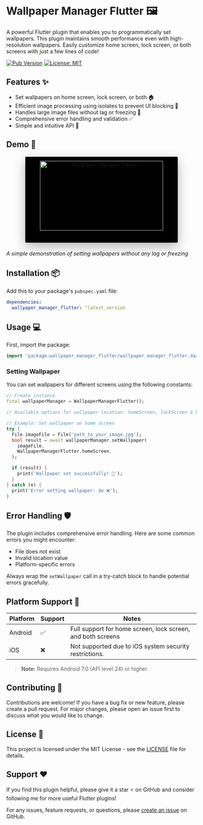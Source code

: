 # Wallpaper Manager Flutter 🖼️

A powerful Flutter plugin that enables you to programmatically set wallpapers. This plugin maintains smooth performance even with high-resolution wallpapers. Easily customize home screen, lock screen, or both screens with just a few lines of code!

[![Pub Version](https://img.shields.io/pub/v/wallpaper_manager_flutter)](https://pub.dev/packages/wallpaper_manager_flutter)
[![License: MIT](https://img.shields.io/badge/License-MIT-yellow.svg)](https://opensource.org/licenses/MIT)

## Features ✨

- Set wallpapers on home screen, lock screen, or both 🏠
- Efficient image processing using isolates to prevent UI blocking 🚀
- Handles large image files without lag or freezing 💪
- Comprehensive error handling and validation ✅
- Simple and intuitive API 🎯

## Demo 📱

<div align="center">
  <div style="position: relative; width: 80%; max-width: 800px; background-color: #1a1a1a; border-radius: 8px; box-shadow: 0 10px 30px rgba(0,0,0,0.3); margin: 20px auto;">
    <!-- Content area with 16:9 aspect ratio -->
    <div style="position: relative; width: 100%; padding-top: 56.25%; background-color: #000; border-radius: 3px; overflow: hidden;">
      <!-- Mobile app centered in the screen -->
      <div style="position: absolute; top: 0; left: 0; right: 0; bottom: 0; display: flex; justify-content: center; align-items: center;">
        <img src="https://raw.githubusercontent.com/PraveenGongada/wallpaper_manager_flutter/refs/heads/main/docs/demo.gif" alt="Wallpaper Manager Demo" style="height: 90%; max-height: 90%; object-fit: contain;">
      </div>
    </div>
  </div>
</div>

_A simple demonstration of setting wallpapers without any lag or freezing_

## Installation 📦

Add this to your package's `pubspec.yaml` file:

```yaml
dependencies:
  wallpaper_manager_flutter: ^latest_version
```

## Usage 💻

First, import the package:

```dart
import 'package:wallpaper_manager_flutter/wallpaper_manager_flutter.dart';
```

### Setting Wallpaper

You can set wallpapers for different screens using the following constants:

```dart
// Create instance
final wallpaperManager = WallpaperManagerFlutter();

// Available options for wallpaper location: homeScreen, lockScreen & bothScreens

// Example: Set wallpaper on home screen
try {
  File imageFile = File('path_to_your_image.jpg');
  bool result = await wallpaperManager.setWallpaper(
    imageFile,
    WallpaperManagerFlutter.homeScreen,
  );

  if (result) {
    print('Wallpaper set successfully! 🎉');
  }
} catch (e) {
  print('Error setting wallpaper: $e ❌');
}
```

## Error Handling 🛡️

The plugin includes comprehensive error handling. Here are some common errors you might encounter:

- File does not exist
- Invalid location value
- Platform-specific errors

Always wrap the `setWallpaper` call in a try-catch block to handle potential errors gracefully.

## Platform Support 📱

| Platform | Support | Notes                                                       |
| -------- | ------- | ----------------------------------------------------------- |
| Android  | ✅      | Full support for home screen, lock screen, and both screens |
| iOS      | ❌      | Not supported due to iOS system security restrictions.      |

> **Note:** Requires Android 7.0 (API level 24) or higher.

## Contributing 🤝

Contributions are welcome! If you have a bug fix or new feature, please create a pull request. For major changes, please open an issue first to discuss what you would like to change.

## License 📄

This project is licensed under the MIT License - see the [LICENSE](LICENSE) file for details.

## Support ❤️

If you find this plugin helpful, please give it a star ⭐ on GitHub and consider following me for more useful Flutter plugins!

For any issues, feature requests, or questions, please [create an issue](https://github.com/PraveenGongada/wallpaper_manager_flutter/issues) on GitHub.
